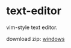 # text-editor

vim-style text editor.

download zip: <a id="raw-url" href="https://raw.githubusercontent.com/g-jensen/text-editor/master/README.md" download>windows</a>
